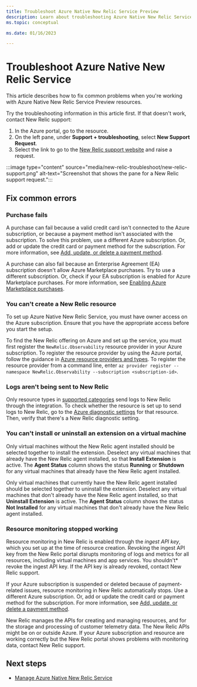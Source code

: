 ```yaml
---
title: Troubleshoot Azure Native New Relic Service Preview
description: Learn about troubleshooting Azure Native New Relic Service.
ms.topic: conceptual

ms.date: 01/16/2023

---
```


# Troubleshoot Azure Native New Relic Service

This article describes how to fix common problems when you're working with Azure Native New Relic Service Preview resources.

Try the troubleshooting information in this article first. If that doesn't work, contact New Relic support:

1. In the Azure portal, go to the resource.
1. On the left pane, under **Support + troubleshooting**, select **New Support Request**.
1. Select the link to go to the [New Relic support website](https://support.newrelic.com/) and raise a request.

:::image type="content" source="media/new-relic-troubleshoot/new-relic-support.png" alt-text="Screenshot that shows the pane for a New Relic support request.":::

## Fix common errors

### Purchase fails

A purchase can fail because a valid credit card isn't connected to the Azure subscription, or because a payment method isn't associated with the subscription. To solve this problem, use a different Azure subscription. Or, add or update the credit card or payment method for the subscription. For more information, see [Add, update, or delete a payment method](/azure/cost-management-billing/manage/change-credit-card).

A purchase can also fail because an Enterprise Agreement (EA) subscription doesn't allow Azure Marketplace purchases. Try to use a different subscription. Or, check if your EA subscription is enabled for Azure Marketplace purchases. For more information, see [Enabling Azure Marketplace purchases](/azure/cost-management-billing/manage/ea-azure-marketplace#enabling-azure-marketplace-purchases).

### You can't create a New Relic resource 

To set up Azure Native New Relic Service, you must have owner access on the Azure subscription. Ensure that you have the appropriate access before you start the setup.

To find the New Relic offering on Azure and set up the service, you must first register the `NewRelic.Observability` resource provider in your Azure subscription. To register the resource provider by using the Azure portal, follow the guidance in [Azure resource providers and types](/azure/azure-resource-manager/management/resource-providers-and-types). 
To register the resource provider from a command line, enter `az provider register --namespace NewRelic.Observability --subscription <subscription-id>`.

### Logs aren't being sent to New Relic

Only resource types in [supported categories](/azure/azure-monitor/essentials/resource-logs-categories) send logs to New Relic through the integration. To check whether the resource is set up to send logs to New Relic, go to the [Azure diagnostic settings](/azure/azure-monitor/platform/diagnostic-settings) for that resource. Then, verify that there's a New Relic diagnostic setting.

### You can't install or uninstall an extension on a virtual machine

Only virtual machines without the New Relic agent installed should be selected together to install the extension. Deselect any virtual machines that already have the New Relic agent installed, so that **Install Extension** is active. The **Agent Status** column shows the status **Running** or **Shutdown** for any virtual machines that already have the New Relic agent installed.

Only virtual machines that currently have the New Relic agent installed should be selected together to uninstall the extension. Deselect any virtual machines that don't already have the New Relic agent installed, so that **Uninstall Extension** is active. The **Agent Status** column shows the status **Not Installed** for any virtual machines that don't already have the New Relic agent installed.

### Resource monitoring stopped working

Resource monitoring in New Relic is enabled through the *ingest API key*, which you set up at the time of resource creation. Revoking the ingest API key from the New Relic portal disrupts monitoring of logs and metrics for all resources, including virtual machines and app services. You shouldn't* revoke the ingest API key. If the API key is already revoked, contact New Relic support.

If your Azure subscription is suspended or deleted because of payment-related issues, resource monitoring in New Relic automatically stops. Use a different Azure subscription. Or, add or update the credit card or payment method for the subscription. For more information, see [Add, update, or delete a payment method](/azure/cost-management-billing/manage/change-credit-card).

New Relic manages the APIs for creating and managing resources, and for the storage and processing of customer telemetry data. The New Relic APIs might be on or outside Azure. If your Azure subscription and resource are working correctly but the New Relic portal shows problems with monitoring data, contact New Relic support.
<!-- need some clarification here -->

## Next steps

- [Manage Azure Native New Relic Service](new-relic-how-to-manage.md)
